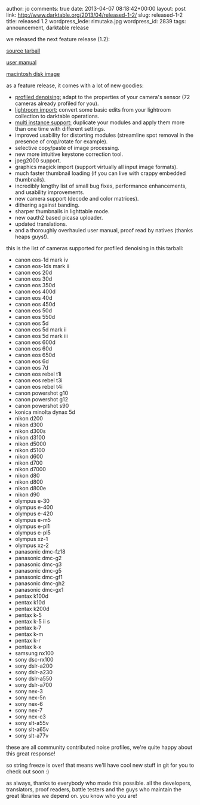 author: jo
comments: true
date: 2013-04-07 08:18:42+00:00
layout: post
link: http://www.darktable.org/2013/04/released-1-2/
slug: released-1-2
title: released 1.2
wordpress_lede: rimutaka.jpg
wordpress_id: 2839
tags: announcement, darktable release

we released the next feature release (1.2):

[source tarball](https://sourceforge.net/projects/darktable/files/darktable/1.2/darktable-1.2.tar.xz/download)

[user manual](https://sourceforge.net/projects/darktable/files/darktable/1.2/darktable-usermanual.pdf/download)

[macintosh disk image](https://sourceforge.net/projects/darktable/files/darktable/1.2/darktable-1.2.dmg/download)

as a feature release, it comes with a lot of new goodies:

* [profiled denoising:]({filename}/blog/2012-12-11-profiling-sensor-and-photon-noise/2012-12-11-profiling-sensor-and-photon-noise.md) adapt to the properties of your camera's sensor (72 cameras already profiled for you).
* [lightroom import:]({filename}/blog/2013-02-02-importing-lightroom-development/2013-02-02-importing-lightroom-development.md) convert some basic edits from your lightroom collection to darktable operations.
* [multi instance support:]({filename}/blog/2013-02-15-multi-instances/2013-02-15-multi-instances.md) duplicate your modules and apply them more than one time with different settings.
* improved usability for distorting modules (streamline spot removal in the presence of crop/rotate for example).
* selective copy/paste of image processing.
* new more intuitive keystone correction tool.
* jpeg2000 support.
* graphics magick import (support virtually all input image formats).
* much faster thumbnail loading (if you can live with crappy embedded thumbnails).
* incredibly lengthy list of small bug fixes, performance enhancements, and usability improvements.
* new camera support (decode and color matrices).
* dithering against banding.
* sharper thumbnails in lighttable mode.
* new oauth2 based picasa uploader.
* updated translations.
* and a thoroughly overhauled user manual, proof read by natives (thanks heaps guys!).

this is the list of cameras supported for profiled denoising in this tarball:

* canon eos-1d mark iv
* canon eos-1ds mark ii
* canon eos 20d
* canon eos 30d
* canon eos 350d
* canon eos 400d
* canon eos 40d
* canon eos 450d
* canon eos 50d
* canon eos 550d
* canon eos 5d
* canon eos 5d mark ii
* canon eos 5d mark iii
* canon eos 600d
* canon eos 60d
* canon eos 650d
* canon eos 6d
* canon eos 7d
* canon eos rebel t1i
* canon eos rebel t3i
* canon eos rebel t4i
* canon powershot g10
* canon powershot g12
* canon powershot s90
* konica minolta dynax 5d
* nikon d200
* nikon d300
* nikon d300s
* nikon d3100
* nikon d5000
* nikon d5100
* nikon d600
* nikon d700
* nikon d7000
* nikon d80
* nikon d800
* nikon d800e
* nikon d90
* olympus e-30
* olympus e-400
* olympus e-420
* olympus e-m5
* olympus e-pl1
* olympus e-pl5
* olympus xz-1
* olympus xz-2
* panasonic dmc-fz18
* panasonic dmc-g2
* panasonic dmc-g3
* panasonic dmc-g5
* panasonic dmc-gf1
* panasonic dmc-gh2
* panasonic dmc-gx1
* pentax k100d
* pentax k10d
* pentax k200d
* pentax k-5
* pentax k-5 ii s
* pentax k-7
* pentax k-m
* pentax k-r
* pentax k-x
* samsung nx100
* sony dsc-rx100
* sony dslr-a200
* sony dslr-a230
* sony dslr-a550
* sony dslr-a700
* sony nex-3
* sony nex-5n
* sony nex-6
* sony nex-7
* sony nex-c3
* sony slt-a55v
* sony slt-a65v
* sony slt-a77v

these are all community contributed noise profiles, we're quite happy about this great response!

so string freeze is over! that means we'll have cool new stuff in git for you to check out soon :)

as always, thanks to everybody who made this possible. all the developers, translators, proof readers, battle testers and the guys who maintain the great libraries we depend on. you know who you are!
